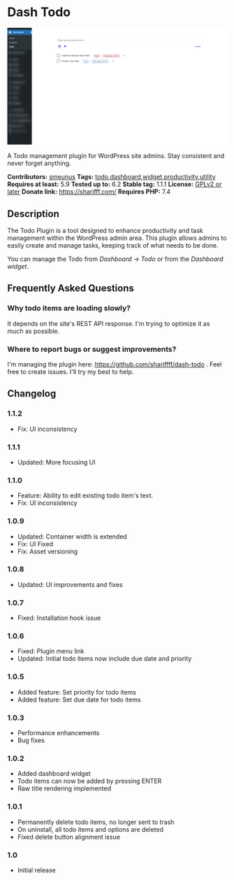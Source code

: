 # Dash Todo

![Alt text](.wordpress-org/screenshot-1.png?raw=true 'Optional Title')

A Todo management plugin for WordPress site admins. Stay consistent and never forget anything.

**Contributors:** [smeunus](https://profiles.wordpress.org/smeunus)
**Tags:** [todo](https://wordpress.org/plugins/tags/todo),[dashboard](https://wordpress.org/plugins/tags/dashboard),[widget](https://wordpress.org/plugins/tags/widget),[productivity](https://wordpress.org/plugins/tags/productivity),[utility](https://wordpress.org/plugins/tags/utility)
**Requires at least:** 5.9
**Tested up to:** 6.2
**Stable tag:** 1.1.1
**License:** [GPLv2 or later](https://www.gnu.org/licenses/gpl-2.0.html)
**Donate link:** https://sharifff.com/
**Requires PHP:** 7.4

## Description

The Todo Plugin is a tool designed to enhance productivity and task management within the WordPress admin area. This plugin allows admins to easily create and manage tasks, keeping track of what needs to be done.

You can manage the Todo from _Dashboard -> Todo_ or from the _Dashboard widget_.

## Frequently Asked Questions

### Why todo items are loading slowly?

It depends on the site's REST API response. I'm trying to optimize it as much as possible.

### Where to report bugs or suggest improvements?

I'm managing the plugin here: https://github.com/shariffff/dash-todo . Feel free to create issues. I'll try my best to help.

## Changelog

### 1.1.2

- Fix: UI inconsistency

### 1.1.1

- Updated: More focusing UI

### 1.1.0

- Feature: Ability to edit existing todo item's text.
- Fix: UI inconsistency

### 1.0.9

- Updated: Container width is extended
- Fix: UI Fixed
- Fix: Asset versioning

### 1.0.8

- Updated: UI improvements and fixes

### 1.0.7

- Fixed: Installation hook issue

### 1.0.6

- Fixed: Plugin menu link
- Updated: Initial todo items now include due date and priority

### 1.0.5

- Added feature: Set priority for todo items
- Added feature: Set due date for todo items

### 1.0.3

- Performance enhancements
- Bug fixes

### 1.0.2

- Added dashboard widget
- Todo items can now be added by pressing ENTER
- Raw title rendering implemented

### 1.0.1

- Permanently delete todo items, no longer sent to trash
- On uninstall, all todo items and options are deleted
- Fixed delete button alignment issue

### 1.0

- Initial release
